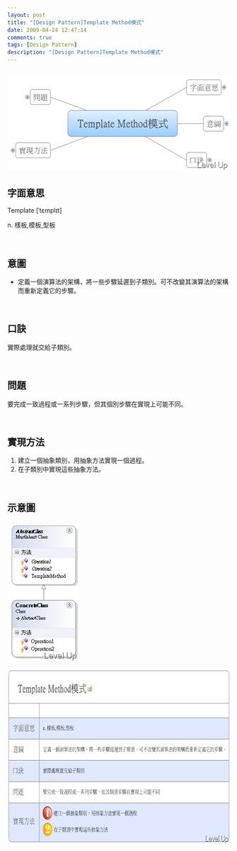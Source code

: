 ```yaml
---
layout: post
title: "[Design Pattern]Template Method模式"
date: 2009-04-24 12:47:14
comments: true
tags: [Design Pattern]
description: "[Design Pattern]Template Method模式"
---
```

<h2><img style="border-bottom: 0px; border-left: 0px; border-top: 0px; border-right: 0px" border="0" alt="image" src="\images\posts\8160\image_thumb.png" width="539" height="212" /></a> </h2>  <h2>字面意思</h2>  <p>Template [ˈtɛmplɪt]</p>  <p>n. 樣板,模板,型板</p>  <p> </p>  <h2>意圖</h2>  <ul>   <li>定義一個演算法的架構，將一些步驟延遲到子類別。可不改變其演算法的架構而重新定義它的步驟。 </li> </ul>  <p> </p>  <h2>口訣</h2>  <p>實際處理就交給子類別。 </p>  <p> </p>  <h2>問題</h2>  <p>要完成一致過程或一系列步驟，但其個別步驟在實現上可能不同。 </p>  <p> </p>  <h2>實現方法</h2>  <ol>   <li>建立一個抽象類別，用抽象方法實現一個過程。 </li>    <li>在子類別中實現這些抽象方法。 </li> </ol>  <p> </p>  <h2>示意圖</h2>  <p><a href="http://files.dotblogs.com.tw/larrynung/0904/DesignPatternTemplateMethod_11DA2/image_4.png"><img style="border-right-width: 0px; border-top-width: 0px; border-bottom-width: 0px; border-left-width: 0px" border="0" alt="image" src="\images\posts\8160\image_thumb_1.png" width="163" height="315" /></a> </p>  <p><a href="http://files.dotblogs.com.tw/larrynung/0904/DesignPatternTemplateMethod_11DA2/image_7.png"><img style="border-bottom: 0px; border-left: 0px; border-top: 0px; border-right: 0px" border="0" alt="image" src="\images\posts\8160\image_thumb_2.png" width="714" height="396" /></p>